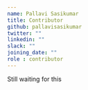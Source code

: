 ```yaml
---
name: Pallavi Sasikumar
title: Contributor
github: pallavisasikumar
twitter: ""
linkedin: ""
slack: ""
joining_date: ""
role : contributor
---
```


Still waiting for this
